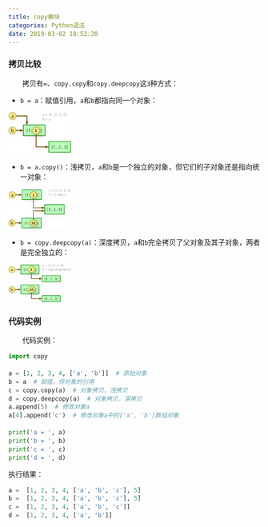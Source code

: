 ```yaml
---
title: copy模块
categories: Python语法
date: 2019-03-02 18:52:20
---
```

### 拷贝比较

&emsp;&emsp;拷贝有`=`、`copy.copy`和`copy.deepcopy`这`3`种方式：

- `b = a`：赋值引用，`a`和`b`都指向同一个对象：

<img src="./copy模块/1.png" width=25%>

- `b = a.copy()`：浅拷贝，`a`和`b`是一个独立的对象，但它们的子对象还是指向统一对象：

<img src="./copy模块/2.png" width=25%>

- `b = copy.deepcopy(a)`：深度拷贝，`a`和`b`完全拷贝了父对象及其子对象，两者是完全独立的：

<img src="./copy模块/3.png" width=25%>

### 代码实例

&emsp;&emsp;代码实例：

``` python
import copy

a = [1, 2, 3, 4, ['a', 'b']]  # 原始对象
b = a  # 赋值，传对象的引用
c = copy.copy(a)  # 对象拷贝，浅拷贝
d = copy.deepcopy(a)  # 对象拷贝，深拷贝
a.append(5)  # 修改对象a
a[4].append('c')  # 修改对象a中的['a', 'b']数组对象

print('a = ', a)
print('b = ', b)
print('c = ', c)
print('d = ', d)
```

执行结果：

``` python
a =  [1, 2, 3, 4, ['a', 'b', 'c'], 5]
b =  [1, 2, 3, 4, ['a', 'b', 'c'], 5]
c =  [1, 2, 3, 4, ['a', 'b', 'c']]
d =  [1, 2, 3, 4, ['a', 'b']]
```